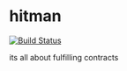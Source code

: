 hitman
======

[![Build Status](https://travis-ci.org/bthesorceror/hitman.png?branch=master)](undefined)

its all about fulfilling contracts
